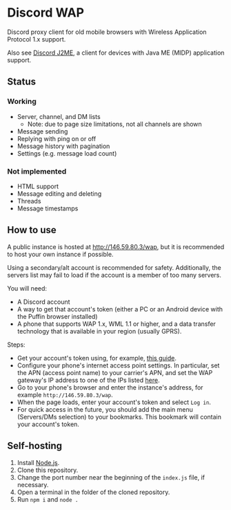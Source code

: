 # Discord WAP
Discord proxy client for old mobile browsers with Wireless Application Protocol 1.x support.

Also see [Discord J2ME](https://github.com/gtrxAC/discord-j2me), a client for devices with Java ME (MIDP) application support.

## Status
### Working
* Server, channel, and DM lists
  * Note: due to page size limitations, not all channels are shown
* Message sending
* Replying with ping on or off
* Message history with pagination
* Settings (e.g. message load count)
### Not implemented
* HTML support
* Message editing and deleting
* Threads
* Message timestamps

## How to use
A public instance is hosted at http://146.59.80.3/wap, but it is recommended to host your own instance if possible.

Using a secondary/alt account is recommended for safety. Additionally, the servers list may fail to load if the account is a member of too many servers.

You will need:
* A Discord account
* A way to get that account's token (either a PC or an Android device with the Puffin browser installed)
* A phone that supports WAP 1.x, WML 1.1 or higher, and a data transfer technology that is available in your region (usually GPRS).

Steps:
* Get your account's token using, for example, [this guide](https://github.com/NotNexuss/Get-Discord-Token).
* Configure your phone's internet access point settings. In particular, set the APN (access point name) to your carrier's APN, and set the WAP gateway's IP address to one of the IPs listed [here](https://nbpfan.bs0dd.net/index.php?lang=eng&page=wap%2Fmain).
* Go to your phone's browser and enter the instance's address, for example `http://146.59.80.3/wap`.
* When the page loads, enter your account's token and select `Log in`.
* For quick access in the future, you should add the main menu (Servers/DMs selection) to your bookmarks. This bookmark will contain your account's token.

## Self-hosting
1. Install [Node.js](https://nodejs.org).
2. Clone this repository.
3. Change the port number near the beginning of the `index.js` file, if necessary.
4. Open a terminal in the folder of the cloned repository.
5. Run `npm i` and `node .`
